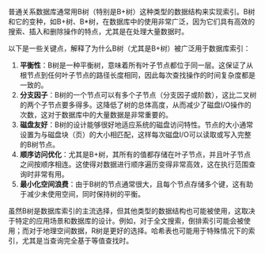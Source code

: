 普通关系数据库通常用B树（特别是B+树）这种类型的数据结构来实现索引。B树和它的变种，如B+树、B*树，在数据库中的使用非常广泛，因为它们具有高效的搜索、插入和删除操作的特点，尤其是在处理大量数据时。

以下是一些关键点，解释了为什么B树（尤其是B+树）被广泛用于数据库索引：

1. **平衡性**：B树是一种平衡树，意味着所有叶子节点都位于同一层。这保证了从根节点到任何叶子节点的路径长度相同，因此每次查找操作的时间复杂度都是一致的。
2. **分支因子**：B树的一个节点可以有多个子节点（分支因子或阶数），这比二叉树的两个子节点要多得多。这降低了树的总体高度，从而减少了磁盘I/O操作的次数，这对于数据库中的大量数据是非常重要的。
3. **磁盘友好**：B树的设计能够很好地适应系统的磁盘访问特性。节点的大小通常设置为与磁盘块（页）的大小相匹配，这样每次磁盘I/O可以读取或写入完整的B树节点。
4. **顺序访问优化**：尤其是B+树，其所有的值都存储在叶子节点，并且叶子节点之间按顺序相连。这使得对数据进行顺序遍历变得非常高效，这在执行范围查询时非常有用。
5. **最小化空间浪费**：由于B树的节点通常很大，且每个节点存储多个键，这有助于减少未使用空间，同时保持树的平衡。

虽然B树是数据库索引的主流选择，但其他类型的数据结构也可能被使用，这取决于特定的应用场景和数据库的设计。例如，对于全文搜索，倒排索引可能会被使用；而对于地理空间数据，R树是更好的选择。哈希表也可能用于特殊情况下的索引，尤其是当查询完全基于等值查找时。